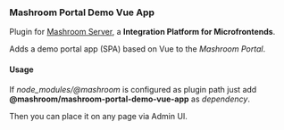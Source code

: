 
### Mashroom Portal Demo Vue App

Plugin for [Mashroom Server](https://www.mashroom-server.com), a **Integration Platform for Microfrontends**. 

Adds a demo portal app (SPA) based on Vue to the _Mashroom Portal_.

#### Usage

If *node_modules/@mashroom* is configured as plugin path just add **@mashroom/mashroom-portal-demo-vue-app** as *dependency*.

Then you can place it on any page via Admin UI.
